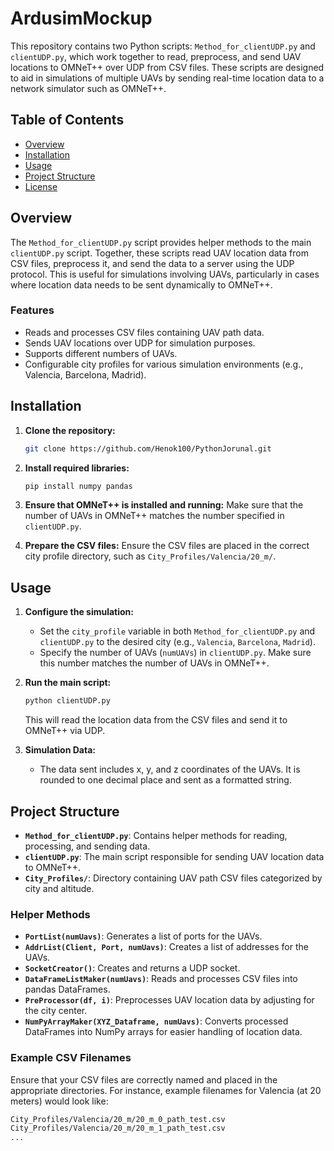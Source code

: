 # **ArdusimMockup**

This repository contains two Python scripts: `Method_for_clientUDP.py` and `clientUDP.py`, which work together to read, preprocess, and send UAV locations to OMNeT++ over UDP from CSV files. These scripts are designed to aid in simulations of multiple UAVs by sending real-time location data to a network simulator such as OMNeT++.

## Table of Contents

- [Overview](#overview)
- [Installation](#installation)
- [Usage](#usage)
- [Project Structure](#project-structure)
- [License](#license)

## Overview

The `Method_for_clientUDP.py` script provides helper methods to the main `clientUDP.py` script. Together, these scripts read UAV location data from CSV files, preprocess it, and send the data to a server using the UDP protocol. This is useful for simulations involving UAVs, particularly in cases where location data needs to be sent dynamically to OMNeT++.

### Features

- Reads and processes CSV files containing UAV path data.
- Sends UAV locations over UDP for simulation purposes.
- Supports different numbers of UAVs.
- Configurable city profiles for various simulation environments (e.g., Valencia, Barcelona, Madrid).

## Installation

1. **Clone the repository:**

    ```bash
    git clone https://github.com/Henok100/PythonJorunal.git
    ```

2. **Install required libraries:**

    ```bash
    pip install numpy pandas
    ```

3. **Ensure that OMNeT++ is installed and running:** Make sure that the number of UAVs in OMNeT++ matches the number specified in `clientUDP.py`.

4. **Prepare the CSV files:** Ensure the CSV files are placed in the correct city profile directory, such as `City_Profiles/Valencia/20_m/`.

## Usage

1. **Configure the simulation:**

    - Set the `city_profile` variable in both `Method_for_clientUDP.py` and `clientUDP.py` to the desired city (e.g., `Valencia`, `Barcelona`, `Madrid`).
    - Specify the number of UAVs (`numUAVs`) in `clientUDP.py`. Make sure this number matches the number of UAVs in OMNeT++.

2. **Run the main script:**

    ```bash
    python clientUDP.py
    ```

    This will read the location data from the CSV files and send it to OMNeT++ via UDP.

3. **Simulation Data:**

    - The data sent includes x, y, and z coordinates of the UAVs. It is rounded to one decimal place and sent as a formatted string.

## Project Structure

- **`Method_for_clientUDP.py`**: Contains helper methods for reading, processing, and sending data.
- **`clientUDP.py`**: The main script responsible for sending UAV location data to OMNeT++.
- **`City_Profiles/`**: Directory containing UAV path CSV files categorized by city and altitude.

### Helper Methods

- **`PortList(numUavs)`**: Generates a list of ports for the UAVs.
- **`AddrList(Client, Port, numUavs)`**: Creates a list of addresses for the UAVs.
- **`SocketCreator()`**: Creates and returns a UDP socket.
- **`DataFrameListMaker(numUavs)`**: Reads and processes CSV files into pandas DataFrames.
- **`PreProcessor(df, i)`**: Preprocesses UAV location data by adjusting for the city center.
- **`NumPyArrayMaker(XYZ_Dataframe, numUavs)`**: Converts processed DataFrames into NumPy arrays for easier handling of location data.

### Example CSV Filenames

Ensure that your CSV files are correctly named and placed in the appropriate directories. For instance, example filenames for Valencia (at 20 meters) would look like:

```bash
City_Profiles/Valencia/20_m/20_m_0_path_test.csv
City_Profiles/Valencia/20_m/20_m_1_path_test.csv
...
